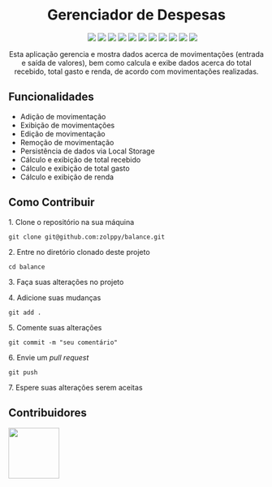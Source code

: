 <div align="center">
  <h1>Gerenciador de Despesas</h1>
  <ul>
    <img src="https://img.shields.io/badge/REACT-18.3.1-purple" />
    <img src="https://img.shields.io/badge/REACT ICONS-5.3.0-blue" />
    <img src="https://img.shields.io/badge/FRAMER MOTION-11.11.8-indigo" />
    <img src="https://img.shields.io/badge/TAILWIND CSS-3.4.13-red" />
    <img src="https://img.shields.io/badge/TYPESCRIPT-5.5.4-orange" />
    <img src="https://img.shields.io/badge/AUTOPREFIXER-10.4.20-cyan" />
    <img src="https://img.shields.io/badge/ESLINT-9.11.1-emerald" />
    <img src="https://img.shields.io/badge/POSTCSS-8.4.47-magenta" />
    <img src="https://img.shields.io/badge/VITE-5.4.8-pink" />
    <img src="https://img.shields.io/badge/STATUS-DEVELOPMENT-green" />
    <img src="https://img.shields.io/badge/LICENSE-MIT-yellow" />
  </ul>
  <p>Esta aplicação gerencia e mostra dados acerca de movimentações (entrada e saída de valores), bem como calcula e exibe dados acerca do total recebido, total gasto e renda, de acordo com movimentações realizadas.</p>
</div>

<h2>Funcionalidades</h2>
<ul>
  <li>Adição de movimentação</li>
  <li>Exibição de movimentações</li>
  <li>Edição de movimentação</li>
  <li>Remoção de movimentação</li>
  <li>Persistência de dados via Local Storage</li>
  <li>Cálculo e exibição de total recebido</li>
  <li>Cálculo e exibição de total gasto</li>
  <li>Cálculo e exibição de renda</li>
</ul>

<h2>Como Contribuir</h2>
<p>1. Clone o repositório na sua máquina</p>
<pre><code>git clone git@github.com:zolppy/balance.git</code></pre>
<p>2. Entre no diretório clonado deste projeto</p>
<pre><code>cd balance</code></pre>
<p>3. Faça suas alterações no projeto</p>
<p>4. Adicione suas mudanças</p>
<pre><code>git add .</code></pre>
<p>5. Comente suas alterações</p>
<pre><code>git commit -m "seu comentário"</code></pre>
<p>6. Envie um <em>pull request</em></p>
<pre><code>git push</code></pre>
<p>7. Espere suas alterações serem aceitas</p>

<h2>Contribuidores</h3>
<a href="https://github.com/zolppy">
 <img loading="lazy" src="https://avatars.githubusercontent.com/u/94535032?v=4" width=100 />
</a>
